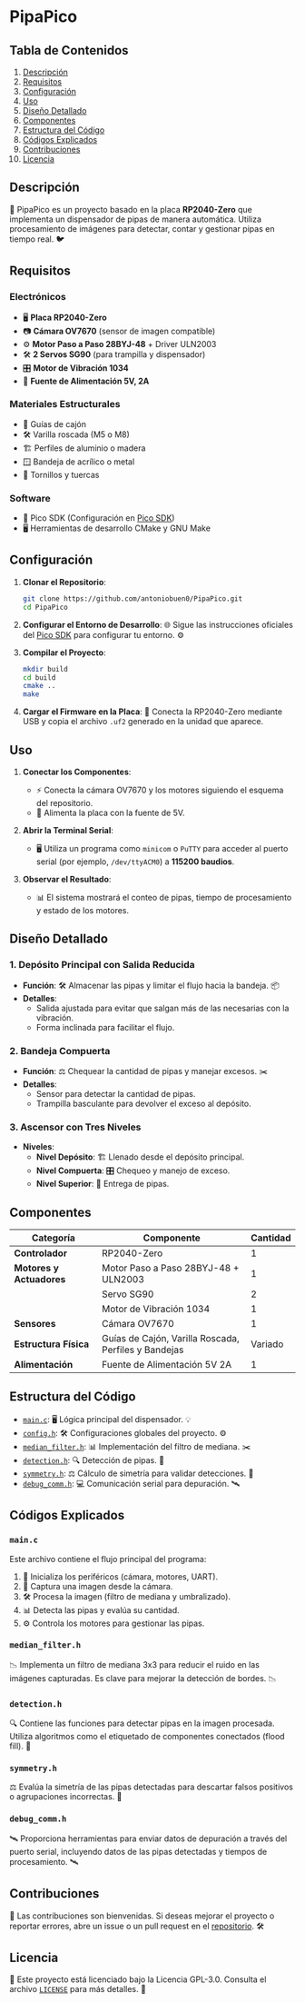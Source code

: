 # PipaPico

## Tabla de Contenidos
1. [Descripción](#descripción)
2. [Requisitos](#requisitos)
3. [Configuración](#configuración)
4. [Uso](#uso)
5. [Diseño Detallado](#diseño-detallado)
6. [Componentes](#componentes)
7. [Estructura del Código](#estructura-del-código)
8. [Códigos Explicados](#códigos-explicados)
9. [Contribuciones](#contribuciones)
10. [Licencia](#licencia)

## Descripción
🌟 PipaPico es un proyecto basado en la placa **RP2040-Zero** que implementa un dispensador de pipas de manera automática. Utiliza procesamiento de imágenes para detectar, contar y gestionar pipas en tiempo real. 🐦

## Requisitos

### Electrónicos
- 🖥️ **Placa RP2040-Zero**
- 📷 **Cámara OV7670** (sensor de imagen compatible)
- ⚙️ **Motor Paso a Paso 28BYJ-48** + Driver ULN2003
- 🛠️ **2 Servos SG90** (para trampilla y dispensador)
- 🎛️ **Motor de Vibración 1034**
- 🔋 **Fuente de Alimentación 5V, 2A**

### Materiales Estructurales
- 🧰 Guías de cajón
- 🛠️ Varilla roscada (M5 o M8)
- 🏗️ Perfiles de aluminio o madera
- 🪟 Bandeja de acrílico o metal
- 🔩 Tornillos y tuercas

### Software
- 💾 Pico SDK (Configuración en [Pico SDK](https://github.com/raspberrypi/pico-sdk))
- 🖥️ Herramientas de desarrollo CMake y GNU Make

## Configuración

1. **Clonar el Repositorio**:
    ```sh
    git clone https://github.com/antoniobuen0/PipaPico.git
    cd PipaPico
    ```

2. **Configurar el Entorno de Desarrollo**:
    🌐 Sigue las instrucciones oficiales del [Pico SDK](https://github.com/raspberrypi/pico-sdk) para configurar tu entorno. ⚙️

3. **Compilar el Proyecto**:
    ```sh
    mkdir build
    cd build
    cmake ..
    make
    ```

4. **Cargar el Firmware en la Placa**:
    🚀 Conecta la RP2040-Zero mediante USB y copia el archivo `.uf2` generado en la unidad que aparece.

## Uso

1. **Conectar los Componentes**:
    - ⚡ Conecta la cámara OV7670 y los motores siguiendo el esquema del repositorio.
    - 🔋 Alimenta la placa con la fuente de 5V.

2. **Abrir la Terminal Serial**:
    - 🖥️ Utiliza un programa como `minicom` o `PuTTY` para acceder al puerto serial (por ejemplo, `/dev/ttyACM0`) a **115200 baudios**.

3. **Observar el Resultado**:
    - 📊 El sistema mostrará el conteo de pipas, tiempo de procesamiento y estado de los motores.

## Diseño Detallado

### 1. Depósito Principal con Salida Reducida
- **Función**: 🛠️ Almacenar las pipas y limitar el flujo hacia la bandeja. 📦
- **Detalles**:
  - Salida ajustada para evitar que salgan más de las necesarias con la vibración.
  - Forma inclinada para facilitar el flujo.

### 2. Bandeja Compuerta
- **Función**: ⚖️ Chequear la cantidad de pipas y manejar excesos. ✂️
- **Detalles**:
  - Sensor para detectar la cantidad de pipas.
  - Trampilla basculante para devolver el exceso al depósito.

### 3. Ascensor con Tres Niveles
- **Niveles**:
  - **Nivel Depósito**: 🏗️ Llenado desde el depósito principal.
  - **Nivel Compuerta**: 🎛️ Chequeo y manejo de exceso.
  - **Nivel Superior**: 🎯 Entrega de pipas.

## Componentes

| **Categoría**          | **Componente**                                       | **Cantidad** |
|--------------------------|-----------------------------------------------------|--------------|
| **Controlador**          | RP2040-Zero                                        | 1            |
| **Motores y Actuadores** | Motor Paso a Paso 28BYJ-48 + ULN2003               | 1            |
|                          | Servo SG90                                         | 2            |
|                          | Motor de Vibración 1034                            | 1            |
| **Sensores**             | Cámara OV7670                                     | 1            |
| **Estructura Física**    | Guías de Cajón, Varilla Roscada, Perfiles y Bandejas | Variado      |
| **Alimentación**         | Fuente de Alimentación 5V 2A                       | 1            |

## Estructura del Código

- [`main.c`](https://github.com/antoniobuen0/PipaPico/blob/main/main.c): 🖥️ Lógica principal del dispensador. 💡
- [`config.h`](https://github.com/antoniobuen0/PipaPico/blob/main/config.h): 🛠️ Configuraciones globales del proyecto. ⚙️
- [`median_filter.h`](https://github.com/antoniobuen0/PipaPico/blob/main/median_filter.h): 📊 Implementación del filtro de mediana. ✂️
- [`detection.h`](https://github.com/antoniobuen0/PipaPico/blob/main/detection.h): 🔍 Detección de pipas. 🔬
- [`symmetry.h`](https://github.com/antoniobuen0/PipaPico/blob/main/symmetry.h): ⚖️ Cálculo de simetría para validar detecciones. 📏
- [`debug_comm.h`](https://github.com/antoniobuen0/PipaPico/blob/main/debug_comm.h): 💻 Comunicación serial para depuración. 🛰️

## Códigos Explicados

### `main.c`
Este archivo contiene el flujo principal del programa:
1. 🔌 Inicializa los periféricos (cámara, motores, UART).
2. 📸 Captura una imagen desde la cámara.
3. 🛠️ Procesa la imagen (filtro de mediana y umbralizado).
4. 📊 Detecta las pipas y evalúa su cantidad.
5. ⚙️ Controla los motores para gestionar las pipas.

### `median_filter.h`
📉 Implementa un filtro de mediana 3x3 para reducir el ruido en las imágenes capturadas. Es clave para mejorar la detección de bordes. 📉

### `detection.h`
🔍 Contiene las funciones para detectar pipas en la imagen procesada. Utiliza algoritmos como el etiquetado de componentes conectados (flood fill). 🔬

### `symmetry.h`
⚖️ Evalúa la simetría de las pipas detectadas para descartar falsos positivos o agrupaciones incorrectas. 📏

### `debug_comm.h`
🛰️ Proporciona herramientas para enviar datos de depuración a través del puerto serial, incluyendo datos de las pipas detectadas y tiempos de procesamiento. 🛰️

## Contribuciones

🌟 Las contribuciones son bienvenidas. Si deseas mejorar el proyecto o reportar errores, abre un issue o un pull request en el [repositorio](https://github.com/antoniobuen0/PipaPico). 🛠️

## Licencia

📜 Este proyecto está licenciado bajo la Licencia GPL-3.0. Consulta el archivo [`LICENSE`](https://github.com/antoniobuen0/PipaPico/blob/main/LICENSE) para más detalles. 📜

